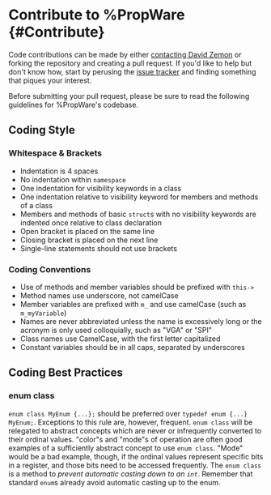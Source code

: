 Contribute to %PropWare {#Contribute}
=======================

Code contributions can be made by either [contacting David Zemon](mailto:david@zemon.name) or forking the repository 
and creating a pull request. If you'd like to help but don't know how, start by perusing the 
[issue tracker](https://github.com/parallaxinc/PropWare/issues/) and finding something that piques your interest.

Before submitting your pull request, please be sure to read the following guidelines for %PropWare's codebase. 

Coding Style
------------

### Whitespace & Brackets

* Indentation is 4 spaces
* No indentation within `namespace`
* One indentation for visibility keywords in a class
* One indentation relative to visibility keyword for members and methods of a class
* Members and methods of basic `struct`s with no visibility keywords are indented once relative to class declaration
* Open bracket is placed on the same line
* Closing bracket is placed on the next line
* Single-line statements should not use brackets

### Coding Conventions

* Use of methods and member variables should be prefixed with `this->`
* Method names use underscore, not camelCase
* Member variables are prefixed with `m_` and use camelCase (such as `m_myVariable`)
* Names are never abbreviated unless the name is excessively long or the acronym is only used colloquially, such as 
  "VGA" or "SPI"
* Class names use CamelCase, with the first letter capitalized
* Constant variables should be in all caps, separated by underscores

Coding Best Practices
---------------------

### enum class

`enum class MyEnum {...};` should be preferred over `typedef enum {...} MyEnum;`. Exceptions to this rule are,
however, frequent. `enum class` will be relegated to abstract concepts which are never or infrequently
converted to their ordinal values. "color"s and "mode"s of operation are often good examples of a sufficiently
abstract concept to use `enum class`. "Mode" would be a bad example, though, if the ordinal values represent
specific bits in a register, and those bits need to be accessed frequently. The `enum class` is a method to _prevent
automatic casting *down* to an `int`_. Remember that standard `enum`s already avoid automatic casting up to the enum. 
